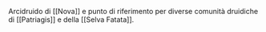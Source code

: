 Arcidruido di [[Nova]] e punto di riferimento per diverse comunità druidiche di [[Patriagis]] e della [[Selva Fatata]].